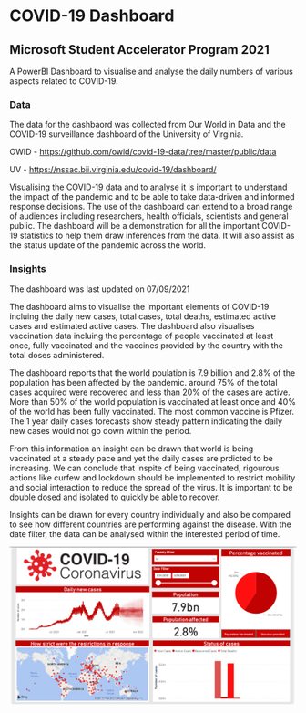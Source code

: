 # COVID-19 Dashboard

## Microsoft Student Accelerator Program 2021

A PowerBI Dashboard to visualise and analyse the daily numbers of various aspects related to COVID-19.

### Data

The data for the dashbaord was collected from Our World in Data and the COVID-19 surveillance dashboard of the University of Virginia. 

OWID - https://github.com/owid/covid-19-data/tree/master/public/data

UV - https://nssac.bii.virginia.edu/covid-19/dashboard/

Visualising the COVID-19 data and to analyse it is important to understand the impact of the pandemic and to be able to take data-driven and informed response decisions. The use of the dashboard can extend to a broad range of audiences including researchers, health officials, scientists and general public. The dashboard will be a demonstration for all the important COVID-19 statistics to help them draw inferences from the data. It will also assist as the status update of the pandemic across the world. 


### Insights

The dashboard was last updated on 07/09/2021

The dashboard aims to visualise the important elements of COVID-19 incluing the daily new cases, total cases, total deaths, estimated active cases and estimated active cases. The dashboard also visualises vaccination data incluing the percentage of people vaccinated at least once, fully vaccinated and the vaccines provided by the country with the total doses administered. 

The dashboard reports that the world poulation is 7.9 billion and 2.8% of the population has been affected by the pandemic. around 75% of the total cases acquired were recovered and less than 20% of the cases are active. More than 50% of the world population is vaccinated at least once and 40% of the world has been fully vaccinated. The most common vaccine is Pfizer. The 1 year daily cases forecasts show steady pattern indicating the daily new cases would not go down within the period. 

From this information an insight can be drawn that world is being vaccinated at a steady pace and yet the daily cases are prdicted to be increasing. We can conclude that inspite of being vaccinated, rigourous actions like curfew and lockdown should be implemented to restrict mobility and social interaction to reduce the spread of the virus. It is important to be double dosed and isolated to quickly be able to recover.  

Insights can be drawn for every country individually and also be compared to see how different countries are performing against the disease. With the date filter, the data can be analysed within the interested period of time. 


![screenshot of web app](/Screenshot.png)
